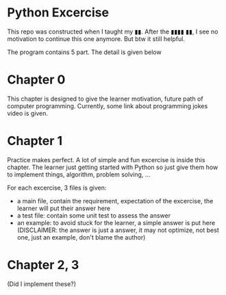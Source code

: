 ﻿# Python Excercise
 
 This repo was constructed when I taught my ▮▮. After the ▮▮▮▮ ▮▮, I see no motivation to continue this one anymore. But btw it still helpful.
 
 The program contains 5 part. The detail is given below
 
 # Chapter 0
 
 This chapter is designed to give the learner motivation, future path of computer programming. Currently, some link about programming jokes video is given.
 
 # Chapter 1
 
 Practice makes perfect. A lot of simple and fun excercise is inside this chapter. The learner just getting started with Python so just give them how to implement things, algorithm, problem solving, ...
 
 For each excercise, 3 files is given: 
  - a main file, contain the requirement, expectation of the excercise, the learner will put their answer here
  - a test file: contain some unit test to assess the answer
  - an example: to avoid stuck for the learner, a simple answer is put here (DISCLAIMER: the answer is just a answer, it may not optimize, not best one, just an example, don't blame the author)
 
 # Chapter 2, 3
 
 (Did I implement these?)
